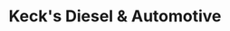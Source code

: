 ---
title: "Keck's Diesel & Automotive"
url: /logan/kecks-diesel-and-automotive/
shop: car repair
---
